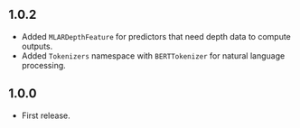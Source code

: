 ## 1.0.2
+ Added `MLARDepthFeature` for predictors that need depth data to compute outputs.
+ Added `Tokenizers` namespace with `BERTTokenizer` for natural language processing.

## 1.0.0
+ First release.